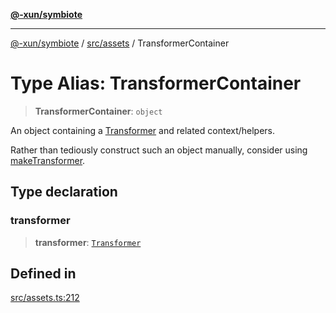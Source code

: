 [**@-xun/symbiote**](../../../README.md)

***

[@-xun/symbiote](../../../README.md) / [src/assets](../README.md) / TransformerContainer

# Type Alias: TransformerContainer

> **TransformerContainer**: `object`

An object containing a [Transformer](Transformer.md) and related context/helpers.

Rather than tediously construct such an object manually, consider using
[makeTransformer](../functions/makeTransformer.md).

## Type declaration

### transformer

> **transformer**: [`Transformer`](Transformer.md)

## Defined in

[src/assets.ts:212](https://github.com/Xunnamius/symbiote/blob/365faa6b8d22d2d1cc9b1342665abfa85d3e4f67/src/assets.ts#L212)
